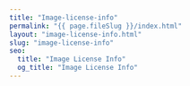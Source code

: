 ```yaml
---
title: "Image-license-info"
permalink: "{{ page.fileSlug }}/index.html"
layout: "image-license-info.html"
slug: "image-license-info"
seo:
  title: "Image License Info"
  og_title: "Image License Info"
---
```



